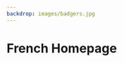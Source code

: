 ```yaml
---
backdrop: images/badgers.jpg
---
```


# French Homepage

<Page url="/rocket/fr/1" instructions="" action="Press the button" condition="none" />
